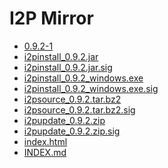 I2P Mirror
==========

 - [0.9.2-1](/mirror/files.i2p-projekt.de/0.9.2/0.9.2-1)
 - [i2pinstall_0.9.2.jar](/mirror/files.i2p-projekt.de/0.9.2/i2pinstall_0.9.2.jar)
 - [i2pinstall_0.9.2.jar.sig](/mirror/files.i2p-projekt.de/0.9.2/i2pinstall_0.9.2.jar.sig)
 - [i2pinstall_0.9.2_windows.exe](/mirror/files.i2p-projekt.de/0.9.2/i2pinstall_0.9.2_windows.exe)
 - [i2pinstall_0.9.2_windows.exe.sig](/mirror/files.i2p-projekt.de/0.9.2/i2pinstall_0.9.2_windows.exe.sig)
 - [i2psource_0.9.2.tar.bz2](/mirror/files.i2p-projekt.de/0.9.2/i2psource_0.9.2.tar.bz2)
 - [i2psource_0.9.2.tar.bz2.sig](/mirror/files.i2p-projekt.de/0.9.2/i2psource_0.9.2.tar.bz2.sig)
 - [i2pupdate_0.9.2.zip](/mirror/files.i2p-projekt.de/0.9.2/i2pupdate_0.9.2.zip)
 - [i2pupdate_0.9.2.zip.sig](/mirror/files.i2p-projekt.de/0.9.2/i2pupdate_0.9.2.zip.sig)
 - [index.html](/mirror/files.i2p-projekt.de/0.9.2/index.html)
 - [INDEX.md](/mirror/files.i2p-projekt.de/0.9.2/INDEX.md)
